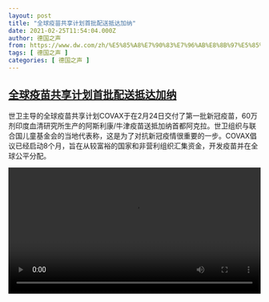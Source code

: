 ```yaml
---
layout: post
title: "全球疫苗共享计划首批配送抵达加纳"
date: 2021-02-25T11:54:04.000Z
author: 德国之声
from: https://www.dw.com/zh/%E5%85%A8%E7%90%83%E7%96%AB%E8%8B%97%E5%85%B1%E4%BA%AB%E8%AE%A1%E5%88%92%E9%A6%96%E6%89%B9%E9%85%8D%E9%80%81%E6%8A%B5%E8%BE%BE%E5%8A%A0%E7%BA%B3/a-56685606
tags: [ 德国之声 ]
categories: [ 德国之声 ]
---
```

<!--1614254044000-->
[全球疫苗共享计划首批配送抵达加纳](https://www.dw.com/zh/%E5%85%A8%E7%90%83%E7%96%AB%E8%8B%97%E5%85%B1%E4%BA%AB%E8%AE%A1%E5%88%92%E9%A6%96%E6%89%B9%E9%85%8D%E9%80%81%E6%8A%B5%E8%BE%BE%E5%8A%A0%E7%BA%B3/a-56685606)
------

<div>
<p>世卫主导的全球疫苗共享计划COVAX于在2月24日交付了第一批新冠疫苗，60万剂印度血清研究所生产的阿斯利康/牛津疫苗送抵加纳首都阿克拉。世卫组织与联合国儿童基金会的当地代表称，这是为了对抗新冠疫情很重要的一步。COVAX倡议已经启动8个月，旨在从较富裕的国家和非营利组织汇集资金，开发疫苗并在全球公平分配。</small></p><video src="https://tvdownloaddw-a.akamaihd.net/dwtv_video/flv/vdt_zh/2021/bchi210225_001_covaxafrica_sd_sor.mp4" controls style="width:100%"></video>
</div>
